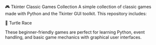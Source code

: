 🎮 Tkinter Classic Games Collection A simple collection of classic games made with Python and the Tkinter GUI toolkit. This repository includes:

🐢 Turtle Race

These beginner-friendly games are perfect for learning Python, event handling, and basic game mechanics with graphical user interfaces.
